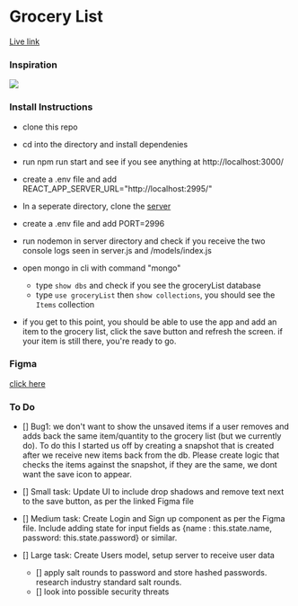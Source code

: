 # Grocery List

[Live link](https://main--venerable-cendol-3fdaaa.netlify.app/)

### Inspiration

![](https://jschris.com/41168097024a0b0e7b306a91023114b8/project.gif)

### Install Instructions

- clone this repo
- cd into the directory and install dependenies
- run npm run start and see if you see anything at http://localhost:3000/
- create a .env file and add REACT_APP_SERVER_URL="http://localhost:2995/"

- In a seperate directory, clone the [server](https://github.com/Jamelscott/groceryList-server)
- create a .env file and add PORT=2996

- run nodemon in server directory and check if you receive the two console logs seen in server.js and /models/index.js

- open mongo in cli with command "mongo"

  - type `show dbs` and check if you see the groceryList database
  - type `use groceryList` then `show collections`, you should see the `Items` collection

- if you get to this point, you should be able to use the app and add an item to the grocery list, click the save button and refresh the screen. if your item is still there, you're ready to go.

### Figma

[click here](https://www.figma.com/file/WuCQlipQIFhyiGQadXUYli/Grocery-List?t=oFABnZbMFF5K9OdC-1)

### To Do

- [] Bug1: we don't want to show the unsaved items if a user removes and adds back the same item/quantity to the grocery list (but we currently do). To do this I started us off by creating a snapshot that is created after we receive new items back from the db. Please create logic that checks the items against the snapshot, if they are the same, we dont want the save icon to appear.

- [] Small task: Update UI to include drop shadows and remove text next to the save button, as per the linked Figma file

- [] Medium task: Create Login and Sign up component as per the Figma file. Include adding state for input fields as {name : this.state.name, password: this.state.password} or similar.
 
- [] Large task: Create Users model, setup server to receive user data
  - [] apply salt rounds to password and store hashed passwords. research industry standard salt rounds.
  - [] look into possible security threats
